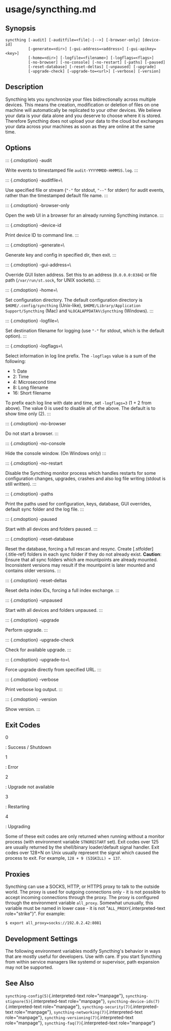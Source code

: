 # usage/syncthing.md

## Synopsis

```text
syncthing [-audit] [-auditfile=<file|-|-->] [-browser-only] [device-id]
          [-generate=<dir>] [-gui-address=<address>] [-gui-apikey=<key>]
          [-home=<dir>] [-logfile=<filename>] [-logflags=<flags>]
          [-no-browser] [-no-console] [-no-restart] [-paths] [-paused]
          [-reset-database] [-reset-deltas] [-unpaused] [-upgrade]
          [-upgrade-check] [-upgrade-to=<url>] [-verbose] [-version]
```

## Description

Syncthing lets you synchronize your files bidirectionally across multiple devices. This means the creation, modification or deletion of files on one machine will automatically be replicated to your other devices. We believe your data is your data alone and you deserve to choose where it is stored. Therefore Syncthing does not upload your data to the cloud but exchanges your data across your machines as soon as they are online at the same time.

## Options

::: {.cmdoption} -audit

Write events to timestamped file `audit-YYYYMMDD-HHMMSS.log`. :::

::: {.cmdoption} -auditfile=\

Use specified file or stream \(`"-"` for stdout, `"--"` for stderr\) for audit events, rather than the timestamped default file name. :::

::: {.cmdoption} -browser-only

Open the web UI in a browser for an already running Syncthing instance. :::

::: {.cmdoption} -device-id

Print device ID to command line. :::

::: {.cmdoption} -generate=\

Generate key and config in specified dir, then exit. :::

::: {.cmdoption} -gui-address=\

Override GUI listen address. Set this to an address \(`0.0.0.0:8384`\) or file path \(`/var/run/st.sock`, for UNIX sockets\). :::

::: {.cmdoption} -home=\

Set configuration directory. The default configuration directory is `$HOME/.config/syncthing` \(Unix-like\), `$HOME/Library/Application Support/Syncthing` \(Mac\) and `%LOCALAPPDATA%\Syncthing` \(Windows\). :::

::: {.cmdoption} -logfile=\

Set destination filename for logging \(use `"-"` for stdout, which is the default option\). :::

::: {.cmdoption} -logflags=\

Select information in log line prefix. The `-logflags` value is a sum of the following:

* 1: Date
* 2: Time
* 4: Microsecond time
* 8: Long filename
* 16: Short filename

To prefix each log line with date and time, set `-logflags=3` \(1 + 2 from above\). The value 0 is used to disable all of the above. The default is to show time only \(2\). :::

::: {.cmdoption} -no-browser

Do not start a browser. :::

::: {.cmdoption} -no-console

Hide the console window. \(On Windows only\) :::

::: {.cmdoption} -no-restart

Disable the Syncthing monitor process which handles restarts for some configuration changes, upgrades, crashes and also log file writing \(stdout is still written\). :::

::: {.cmdoption} -paths

Print the paths used for configuration, keys, database, GUI overrides, default sync folder and the log file. :::

::: {.cmdoption} -paused

Start with all devices and folders paused. :::

::: {.cmdoption} -reset-database

Reset the database, forcing a full rescan and resync. Create \[.stfolder\]{.title-ref} folders in each sync folder if they do not already exist. **Caution**: Ensure that all sync folders which are mountpoints are already mounted. Inconsistent versions may result if the mountpoint is later mounted and contains older versions. :::

::: {.cmdoption} -reset-deltas

Reset delta index IDs, forcing a full index exchange. :::

::: {.cmdoption} -unpaused

Start with all devices and folders unpaused. :::

::: {.cmdoption} -upgrade

Perform upgrade. :::

::: {.cmdoption} -upgrade-check

Check for available upgrade. :::

::: {.cmdoption} -upgrade-to=\

Force upgrade directly from specified URL. :::

::: {.cmdoption} -verbose

Print verbose log output. :::

::: {.cmdoption} -version

Show version. :::

## Exit Codes

0

: Success / Shutdown

1

: Error

2

: Upgrade not available

3

: Restarting

4

: Upgrading

Some of these exit codes are only returned when running without a monitor process \(with environment variable `STNORESTART` set\). Exit codes over 125 are usually returned by the shell/binary loader/default signal handler. Exit codes over 128+N on Unix usually represent the signal which caused the process to exit. For example, `128 + 9 (SIGKILL) = 137`.

## Proxies

Syncthing can use a SOCKS, HTTP, or HTTPS proxy to talk to the outside world. The proxy is used for outgoing connections only - it is not possible to accept incoming connections through the proxy. The proxy is configured through the environment variable `all_proxy`. Somewhat unusually, this variable must be named in lower case - it is not \"`ALL_PROXY`{.interpreted-text role="strike"}\". For example:

```text
$ export all_proxy=socks://192.0.2.42:8081
```

## Development Settings

The following environment variables modify Syncthing\'s behavior in ways that are mostly useful for developers. Use with care. If you start Syncthing from within service managers like systemd or supervisor, path expansion may not be supported.

## See Also

`syncthing-config(5)`{.interpreted-text role="manpage"}, `syncthing-stignore(5)`{.interpreted-text role="manpage"}, `syncthing-device-ids(7)`{.interpreted-text role="manpage"}, `syncthing-security(7)`{.interpreted-text role="manpage"}, `syncthing-networking(7)`{.interpreted-text role="manpage"}, `syncthing-versioning(7)`{.interpreted-text role="manpage"}, `syncthing-faq(7)`{.interpreted-text role="manpage"}

